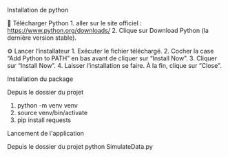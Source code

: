 Installation de python

🧰  Télécharger Python
	1. aller sur le site officiel : https://www.python.org/downloads/
	2. Clique sur Download Python (la dernière version stable).

⚙️ Lancer l’installateur
	1.	Exécuter le fichier téléchargé.
	2.	Cocher la case “Add Python to PATH” en bas avant de cliquer sur “Install Now”.
	3.	Cliquer sur “Install Now”.
	4.	Laisser l’installation se faire. À la fin, clique sur “Close”.

 Installation du package
 
 Depuis le dossier du projet
  1. python -m venv venv
  2. source venv/bin/activate
  3. pip install requests


Lancement de l'application

Depuis le dossier du projet
python SimulateData.py
